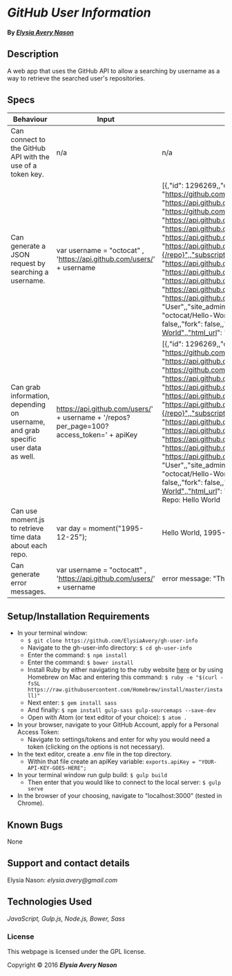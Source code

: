 # _GitHub User Information_


#### By _[**Elysia Avery Nason**](https://github.com/elysiaavery)_

## Description
A web app that uses the GitHub API to allow a searching by username as a way to retrieve the searched user's repositories.
## Specs

| Behaviour                                                                         | Input                                                                                    | Output                                                                                                                                                                                                                                                                                                                                                                                                                                                                                                                                                                                                                                                                                                                                                                                                                                                                                                                                                                                                                                                                                                                                                                                                                                      |
|-----------------------------------------------------------------------------------|------------------------------------------------------------------------------------------|---------------------------------------------------------------------------------------------------------------------------------------------------------------------------------------------------------------------------------------------------------------------------------------------------------------------------------------------------------------------------------------------------------------------------------------------------------------------------------------------------------------------------------------------------------------------------------------------------------------------------------------------------------------------------------------------------------------------------------------------------------------------------------------------------------------------------------------------------------------------------------------------------------------------------------------------------------------------------------------------------------------------------------------------------------------------------------------------------------------------------------------------------------------------------------------------------------------------------------------------|
| Can connect to the GitHub API with the use of a token key.                        | n/a                                                                                      | n/a                                                                                                                                                                                                                                                                                                                                                                                                                                                                                                                                                                                                                                                                                                                                                                                                                                                                                                                                                                                                                                                                                                                                                                                                                                         |
| Can generate a JSON request by searching a username.                              | var username = "octocat" , 'https://api.github.com/users/' + username                    | [{,"id": 1296269,,"owner": {,"login": "octocat",,"id": 1,,"avatar_url": "https://github.com/images/error/octocat_happy.gif",,"gravatar_id": "",,"url": "https://api.github.com/users/octocat",,"html_url": "https://github.com/octocat",,"followers_url": "https://api.github.com/users/octocat/followers",,"following_url": "https://api.github.com/users/octocat/following{/other_user}",,"gists_url": "https://api.github.com/users/octocat/gists{/gist_id}",,"starred_url": "https://api.github.com/users/octocat/starred{/owner}{/repo}",,"subscriptions_url": "https://api.github.com/users/octocat/subscriptions",,"organizations_url": "https://api.github.com/users/octocat/orgs",,"repos_url": "https://api.github.com/users/octocat/repos",,"events_url": "https://api.github.com/users/octocat/events{/privacy}",,"received_events_url": "https://api.github.com/users/octocat/received_events",,"type": "User",,"site_admin": false,},,"name": "Hello-World",,"full_name": "octocat/Hello-World",,"description": "This your first repo!",,"private": false,,"fork": false,,"url": "https://api.github.com/repos/octocat/Hello-World",,"html_url": "https://github.com/octocat/Hello-World",}]                                  |
| Can grab information, depending on username, and grab specific user data as well. | https://api.github.com/users/' + username + '/repos?per_page=100?access_token=' + apiKey | [{,"id": 1296269,,"owner": {,"login": "octocat",,"id": 1,,"avatar_url": "https://github.com/images/error/octocat_happy.gif",,"gravatar_id": "",,"url": "https://api.github.com/users/octocat",,"html_url": "https://github.com/octocat",,"followers_url": "https://api.github.com/users/octocat/followers",,"following_url": "https://api.github.com/users/octocat/following{/other_user}",,"gists_url": "https://api.github.com/users/octocat/gists{/gist_id}",,"starred_url": "https://api.github.com/users/octocat/starred{/owner}{/repo}",,"subscriptions_url": "https://api.github.com/users/octocat/subscriptions",,"organizations_url": "https://api.github.com/users/octocat/orgs",,"repos_url": "https://api.github.com/users/octocat/repos",,"events_url": "https://api.github.com/users/octocat/events{/privacy}",,"received_events_url": "https://api.github.com/users/octocat/received_events",,"type": "User",,"site_admin": false,},,"name": "Hello-World",,"full_name": "octocat/Hello-World",,"description": "This your first repo!",,"private": false,,"fork": false,,"url": "https://api.github.com/repos/octocat/Hello-World",,"html_url": "https://github.com/octocat/Hello-World",}]  Screen Output Repo: Hello World |
| Can use moment.js to retrieve time data about each repo.                          | var day = moment("1995-12-25");                                                          | Hello World, 1995-12-25                                                                                                                                                                                                                                                                                                                                                                                                                                                                                                                                                                                                                                                                                                                                                                                                                                                                                                                                                                                                                                                                                                                                                                                                                     |
| Can generate error messages.                                                      | var username = "octocatt" , 'https://api.github.com/users/' + username                   | error message: "This user does not exist."                                                                                                                                                                                                                                                                                                                                                                                                                                                                                                                                                                                                                                                                                                                                                                                                                                                                                                                                                                                                                                                                                                                                                                                                  |

## Setup/Installation Requirements

* In your terminal window:
  * `$ git clone https://github.com/ElysiaAvery/gh-user-info`
  * Navigate to the gh-user-info directory: `$ cd gh-user-info`
  * Enter the command: `$ npm install`
  * Enter the command: `$ bower install`
  * Install Ruby by either navigating to the ruby website [here](http://rubyinstaller.org/)     or by using Homebrew on Mac and entering this command: `$ ruby -e "$(curl -fsSL https://raw.githubusercontent.com/Homebrew/install/master/install)"`
  * Next enter: `$ gem install sass`
  * And finally: `$ npm install gulp-sass gulp-sourcemaps --save-dev`
  * Open with Atom (or text editor of your choice): `$ atom .`
* In your browser, navigate to your GitHub Account, apply for a Personal Access Token:
  * Navigate to settings/tokens and enter for why you would need a token (clicking on the options is not necessary).
* In the text editor, create a .env file in the top directory.
  * Within that file create an apiKey variable: `exports.apiKey = "YOUR-API-KEY-GOES-HERE";`
* In your terminal window run gulp build: `$ gulp build`
  * Then enter that you would like to connect to the local server: `$ gulp serve`
* In the browser of your choosing, navigate to "localhost:3000" (tested in Chrome).

## Known Bugs

None

## Support and contact details

Elysia Nason: _elysia.avery@gmail.com_

## Technologies Used

_JavaScript,
Gulp.js,
Node.js,
Bower,
Sass_

### License

This webpage is licensed under the GPL license.

Copyright &copy; 2016 **_Elysia Avery Nason_**
